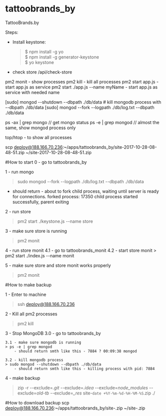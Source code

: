 # tattoobrands_by
TattooBrands.by

Steps:

- Install keystone:
    >$ npm install -g yo \
    $ npm install -g generator-keystone \
    $ yo keystone

- check store
/api/check-store

pm2 monit - show processes
pm2 kill - kill all processes
pm2 start app.js - start app.js as service
pm2 start ./app.js --name myName - start app.js as service with needed name

[sudo] mongod --shutdown --dbpath ./db/data # kill mongodb process with --dbpath ./db/data
[sudo] mongod --fork --logpath ./db/log.txt --dbpath ./db/data

ps -ax | grep mongo // get mongo status
ps -e | grep mongod // almost the same, show mongod process only

top/htop - to show all processes

scp deploy@188.166.70.236:~/apps/tattoobrands_by/site-2017-10-28-08-48-51.zip ~/site-2017-10-28-08-48-51.zip

#How to start
0 - go to tattoobrands_by

1 - run mongo

> sudo mongod --fork --logpath ./db/log.txt --dbpath ./db/data
- should return - about to fork child process, waiting until server is ready for connections.
                  forked process: 17350
                  child process started successfully, parent exiting

2 - run store
> pm2 start ./keystone.js --name store

3 - make sure store is running
> pm2 monit

4 - run store monit
    4.1 - go to tattoobrands_monit
    4.2 - start store monit
    > pm2 start ./index.js --name monit

5 - make sure store and store monit works properly
> pm2 monit


#How to make backup

1 - Enter to machine
> ssh deploy@188.166.70.236

2 - Kill all pm2 processes
> pm2 kill

3 - Stop MongoDB
    3.0 - go to tattoobrands_by

    3.1 - make sure mongodb is running
    > ps -e | grep mongod
        - should return smth like this - 7884 ? 00:09:38 mongod

    3.2 - kill mongodb process
    > sudo mongod --shutdown --dbpath ./db/data
        - should return smth like this - killing process with pid: 7884

4 - make backup
> zip -r --exclude=*.git* --exclude=*.idea* --exclude=*node_modules* --exclude=*old-tb* --exclude=*_res* site-`date +%Y-%m-%d-%H-%M-%S`.zip ./

#How to download backup
scp deploy@188.166.70.236:~/apps/tattoobrands_by/site-<date>.zip ~/site-<date>.zip
